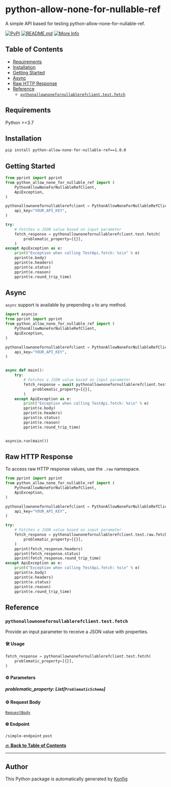 # python-allow-none-for-nullable-ref<a id="python-allow-none-for-nullable-ref"></a>

A simple API based for testing python-allow-none-for-nullable-ref.


[![PyPI](https://img.shields.io/badge/PyPI-v1.0.0-blue)](https://pypi.org/project/python-allow-none-for-nullable-ref/1.0.0)
[![README.md](https://img.shields.io/badge/README-Click%20Here-green)](https://github.com/konfig-dev/konfig/tree/main/python#readme)
[![More Info](https://img.shields.io/badge/More%20Info-Click%20Here-orange)](http://example.com/support)

## Table of Contents<a id="table-of-contents"></a>

<!-- toc -->

- [Requirements](#requirements)
- [Installation](#installation)
- [Getting Started](#getting-started)
- [Async](#async)
- [Raw HTTP Response](#raw-http-response)
- [Reference](#reference)
  * [`pythonallownonefornullablerefclient.test.fetch`](#pythonallownonefornullablerefclienttestfetch)

<!-- tocstop -->

## Requirements<a id="requirements"></a>

Python >=3.7

## Installation<a id="installation"></a>

```sh
pip install python-allow-none-for-nullable-ref==1.0.0
```

## Getting Started<a id="getting-started"></a>

```python
from pprint import pprint
from python_allow_none_for_nullable_ref import (
    PythonAllowNoneForNullableRefClient,
    ApiException,
)

pythonallownonefornullablerefclient = PythonAllowNoneForNullableRefClient(
    api_key="YOUR_API_KEY",
)

try:
    # Fetches a JSON value based on input parameter
    fetch_response = pythonallownonefornullablerefclient.test.fetch(
        problematic_property=[{}],
    )
except ApiException as e:
    print("Exception when calling TestApi.fetch: %s\n" % e)
    pprint(e.body)
    pprint(e.headers)
    pprint(e.status)
    pprint(e.reason)
    pprint(e.round_trip_time)
```

## Async<a id="async"></a>

`async` support is available by prepending `a` to any method.

```python
import asyncio
from pprint import pprint
from python_allow_none_for_nullable_ref import (
    PythonAllowNoneForNullableRefClient,
    ApiException,
)

pythonallownonefornullablerefclient = PythonAllowNoneForNullableRefClient(
    api_key="YOUR_API_KEY",
)


async def main():
    try:
        # Fetches a JSON value based on input parameter
        fetch_response = await pythonallownonefornullablerefclient.test.afetch(
            problematic_property=[{}],
        )
    except ApiException as e:
        print("Exception when calling TestApi.fetch: %s\n" % e)
        pprint(e.body)
        pprint(e.headers)
        pprint(e.status)
        pprint(e.reason)
        pprint(e.round_trip_time)


asyncio.run(main())
```

## Raw HTTP Response<a id="raw-http-response"></a>

To access raw HTTP response values, use the `.raw` namespace.

```python
from pprint import pprint
from python_allow_none_for_nullable_ref import (
    PythonAllowNoneForNullableRefClient,
    ApiException,
)

pythonallownonefornullablerefclient = PythonAllowNoneForNullableRefClient(
    api_key="YOUR_API_KEY",
)

try:
    # Fetches a JSON value based on input parameter
    fetch_response = pythonallownonefornullablerefclient.test.raw.fetch(
        problematic_property=[{}],
    )
    pprint(fetch_response.headers)
    pprint(fetch_response.status)
    pprint(fetch_response.round_trip_time)
except ApiException as e:
    print("Exception when calling TestApi.fetch: %s\n" % e)
    pprint(e.body)
    pprint(e.headers)
    pprint(e.status)
    pprint(e.reason)
    pprint(e.round_trip_time)
```


## Reference<a id="reference"></a>
### `pythonallownonefornullablerefclient.test.fetch`<a id="pythonallownonefornullablerefclienttestfetch"></a>

Provide an input parameter to receive a JSON value with properties.

#### 🛠️ Usage<a id="🛠️-usage"></a>

```python
fetch_response = pythonallownonefornullablerefclient.test.fetch(
    problematic_property=[{}],
)
```

#### ⚙️ Parameters<a id="⚙️-parameters"></a>

##### problematic_property: List[`ProblematicSchema`]<a id="problematic_property-listproblematicschema"></a>

#### ⚙️ Request Body<a id="⚙️-request-body"></a>

[`RequestBody`](./python_allow_none_for_nullable_ref/type/request_body.py)
#### 🌐 Endpoint<a id="🌐-endpoint"></a>

`/simple-endpoint` `post`

[🔙 **Back to Table of Contents**](#table-of-contents)

---


## Author<a id="author"></a>
This Python package is automatically generated by [Konfig](https://konfigthis.com)
